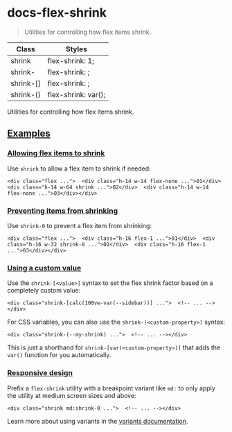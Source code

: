 # docs-flex-shrink

> Utilities for controlling how flex items shrink.

| Class                      | Styles                               |
| -------------------------- | ------------------------------------ |
| shrink                     | flex-shrink: 1;                      |
| shrink-<number>            | flex-shrink: <number>;               |
| shrink-[<value>]           | flex-shrink: <value>;                |
| shrink-(<custom-property>) | flex-shrink: var(<custom-property>); |

Utilities for controlling how flex items shrink.

## [Examples](#examples)

### [Allowing flex items to shrink](#allowing-flex-items-to-shrink)

Use `shrink` to allow a flex item to shrink if needed:

    <div class="flex ...">  <div class="h-14 w-14 flex-none ...">01</div>  <div class="h-14 w-64 shrink ...">02</div>  <div class="h-14 w-14 flex-none ...">03</div></div>

### [Preventing items from shrinking](#preventing-items-from-shrinking)

Use `shrink-0` to prevent a flex item from shrinking:

    <div class="flex ...">  <div class="h-16 flex-1 ...">01</div>  <div class="h-16 w-32 shrink-0 ...">02</div>  <div class="h-16 flex-1 ...">03</div></div>

### [Using a custom value](#using-a-custom-value)

Use the `shrink-[<value>]` syntax to set the flex shrink factor based on a completely custom value:

    <div class="shrink-[calc(100vw-var(--sidebar))] ...">  <!-- ... --></div>

For CSS variables, you can also use the `shrink-(<custom-property>)` syntax:

    <div class="shrink-(--my-shrink) ...">  <!-- ... --></div>

This is just a shorthand for `shrink-[var(<custom-property>)]` that adds the `var()` function for you automatically.

### [Responsive design](#responsive-design)

Prefix a `flex-shrink` utility with a breakpoint variant like `md:` to only apply the utility at medium screen sizes and above:

    <div class="shrink md:shrink-0 ...">  <!-- ... --></div>

Learn more about using variants in the [variants documentation](/docs/hover-focus-and-other-states).
